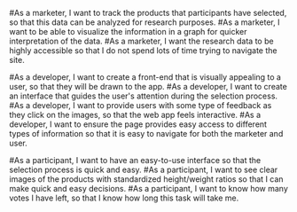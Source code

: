 
#As a marketer, I want to track the products that participants have selected, so that this data can be analyzed for research purposes.
#As a marketer, I want to be able to visualize the information in a graph for quicker interpretation of the data.
#As a marketer, I want the research data to be highly accessible so that I do not spend lots of time trying to navigate the site. 

#As a developer, I want to create a front-end that is visually appealing to a user, so that they will be drawn to the app.
#As a developer, I want to create an interface that guides the user's attention during the selection process.
#As a developer, I want to provide users with some type of feedback as they click on the images, so that the web app feels interactive. 
#As a developer, I want to ensure the page provides easy access to different types of information so that it is easy to navigate for both the marketer and user.

#As a participant, I want to have an easy-to-use interface so that the selection process is quick and easy.
#As a participant, I want to see clear images of the products with standardized height/weight ratios so that I can make quick and easy decisions.
#As a participant, I want to know how many votes I have left, so that I know how long this task will take me.